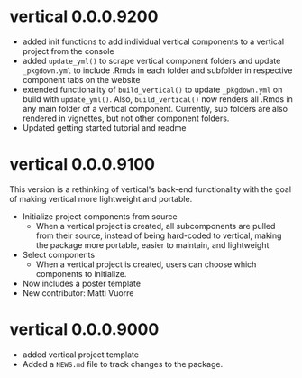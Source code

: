 # vertical 0.0.0.9200

* added init functions to add individual vertical components to a vertical project from the console
* added `update_yml()` to scrape vertical component folders and update `_pkgdown.yml` to include .Rmds in each folder and subfolder in respective component tabs on the website
* extended functionality of `build_vertical()` to update `_pkgdown.yml` on build with `update_yml()`. Also, `build_vertical()` now renders all .Rmds in any main folder of a vertical component. Currently, sub folders are also rendered in vignettes, but not other component folders.
* Updated getting started tutorial and readme

# vertical 0.0.0.9100

This version is a rethinking of vertical's back-end functionality with the goal of making vertical more lightweight and portable.

* Initialize project components from source
  * When a vertical project is created, all subcomponents are pulled from their source, instead of being hard-coded to vertical, making the package more portable, easier to maintain, and lightweight
* Select components
  * When a vertical project is created, users can choose which components to initialize.
* Now includes a poster template
* New contributor: Matti Vuorre


# vertical 0.0.0.9000

* added vertical project template
* Added a `NEWS.md` file to track changes to the package.
